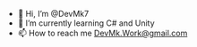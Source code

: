 - 👋 Hi, I’m @DevMk7
- 🌱 I’m currently learning C# and Unity
- 📫 How to reach me DevMk.Work@gmail.com

<!---
DevMk7/DevMk7 is a ✨ special ✨ repository because its `README.md` (this file) appears on your GitHub profile.
You can click the Preview link to take a look at your changes.
--->
